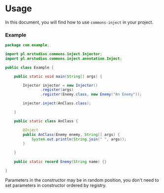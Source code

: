 # Usage
In this document, you will find how to use `commons-inject` in your project.

### Example
```Java
package com.example;

import pl.mrstudios.commons.inject.Injector;
import pl.mrstudios.commons.inject.annotation.Inject;

public class Example {

    public static void main(String[] args) {

        Injector injector = new Injector()
                .register(args)
                .register(Enemy.class, new Enemy("An Enemy"));

        injector.inject(AnClass.class);

    }

    public static class AnClass {

        @Inject
        public AnClass(Enemy enemy, String[] args) {
            System.out.println(String.join(" ", args));
        }

    }
    
    public static record Enemy(String name) {}

}
```
<tip>
    <p>Parameters in the constructor may be in random position, you don't need to set parameters in constructor ordered by registry.</p>
</tip>